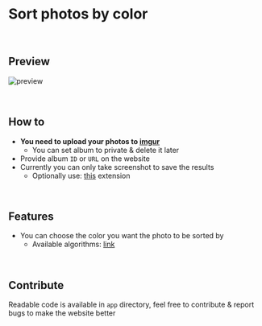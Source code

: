 # Sort photos by color

<br>

## Preview
![preview](https://user-images.githubusercontent.com/25122875/101296059-a815a880-3821-11eb-83d9-645c77db4de2.gif)

<br>

## How to
- **You need to upload your photos to [imgur](https://imgur.com/upload)**
    - You can set album to private & delete it later
- Provide album `ID` or `URL` on the website
- Currently you can only take screenshot to save the results
    - Optionally use: [this](https://chrome.google.com/webstore/detail/take-webpage-screenshots/mcbpblocgmgfnpjjppndjkmgjaogfceg?hl=en) extension

<br>

## Features
- You can choose the color you want the photo to be sorted by
    - Available algorithms: [link](https://github.com/fast-average-color/fast-average-color/blob/master/docs/algorithms.md)

<br>

## Contribute
Readable code is available in `app` directory, feel free to contribute & report bugs to make the website better
